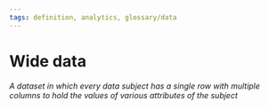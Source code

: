 ```yaml
---
tags: definition, analytics, glossary/data
---
```

#  Wide data
*A dataset in which every data subject has a single row with multiple columns to hold the values of various attributes of the subject*